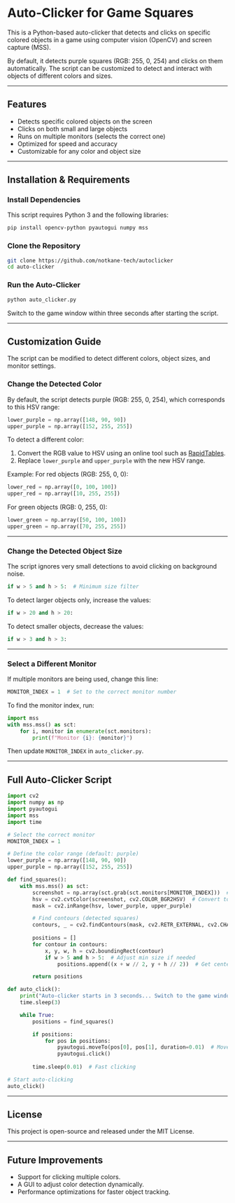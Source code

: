 # **Auto-Clicker for Game Squares**
This is a Python-based auto-clicker that detects and clicks on specific colored objects in a game using computer vision (OpenCV) and screen capture (MSS).  

By default, it detects purple squares (RGB: 255, 0, 254) and clicks on them automatically. The script can be customized to detect and interact with objects of different colors and sizes.

---

## **Features**
- Detects specific colored objects on the screen  
- Clicks on both small and large objects  
- Runs on multiple monitors (selects the correct one)  
- Optimized for speed and accuracy  
- Customizable for any color and object size  

---

## **Installation & Requirements**
### **Install Dependencies**
This script requires Python 3 and the following libraries:
```bash
pip install opencv-python pyautogui numpy mss
```
### **Clone the Repository**
```bash
git clone https://github.com/notkane-tech/autoclicker
cd auto-clicker
```

### **Run the Auto-Clicker**
```bash
python auto_clicker.py
```
Switch to the game window within three seconds after starting the script.

---

## **Customization Guide**
The script can be modified to detect different colors, object sizes, and monitor settings.

### **Change the Detected Color**
By default, the script detects purple (RGB: 255, 0, 254), which corresponds to this HSV range:
```python
lower_purple = np.array([148, 90, 90])  
upper_purple = np.array([152, 255, 255])
```
To detect a different color:
1. Convert the RGB value to HSV using an online tool such as [RapidTables](https://www.rapidtables.com/convert/color/rgb-to-hsv.html).
2. Replace `lower_purple` and `upper_purple` with the new HSV range.

Example:
For red objects (RGB: 255, 0, 0):
```python
lower_red = np.array([0, 100, 100])  
upper_red = np.array([10, 255, 255])
```
For green objects (RGB: 0, 255, 0):
```python
lower_green = np.array([50, 100, 100])  
upper_green = np.array([70, 255, 255])
```

---

### **Change the Detected Object Size**
The script ignores very small detections to avoid clicking on background noise.
```python
if w > 5 and h > 5:  # Minimum size filter
```
To detect larger objects only, increase the values:
```python
if w > 20 and h > 20:
```
To detect smaller objects, decrease the values:
```python
if w > 3 and h > 3:
```

---

### **Select a Different Monitor**
If multiple monitors are being used, change this line:
```python
MONITOR_INDEX = 1  # Set to the correct monitor number
```
To find the monitor index, run:
```python
import mss
with mss.mss() as sct:
    for i, monitor in enumerate(sct.monitors):
        print(f"Monitor {i}: {monitor}")
```
Then update `MONITOR_INDEX` in `auto_clicker.py`.

---

## **Full Auto-Clicker Script**
```python
import cv2
import numpy as np
import pyautogui
import mss
import time

# Select the correct monitor
MONITOR_INDEX = 1  

# Define the color range (default: purple)
lower_purple = np.array([148, 90, 90])  
upper_purple = np.array([152, 255, 255])  

def find_squares():
    with mss.mss() as sct:
        screenshot = np.array(sct.grab(sct.monitors[MONITOR_INDEX]))  # Capture screen
        hsv = cv2.cvtColor(screenshot, cv2.COLOR_BGR2HSV)  # Convert to HSV
        mask = cv2.inRange(hsv, lower_purple, upper_purple)

        # Find contours (detected squares)
        contours, _ = cv2.findContours(mask, cv2.RETR_EXTERNAL, cv2.CHAIN_APPROX_SIMPLE)
        
        positions = []
        for contour in contours:
            x, y, w, h = cv2.boundingRect(contour)
            if w > 5 and h > 5:  # Adjust min size if needed
                positions.append((x + w // 2, y + h // 2))  # Get center

        return positions

def auto_click():
    print("Auto-clicker starts in 3 seconds... Switch to the game window.")
    time.sleep(3)  

    while True:
        positions = find_squares()

        if positions:
            for pos in positions:
                pyautogui.moveTo(pos[0], pos[1], duration=0.01)  # Move quickly
                pyautogui.click()
        
        time.sleep(0.01)  # Fast clicking

# Start auto-clicking
auto_click()
```

---

## **License**
This project is open-source and released under the MIT License.

---

## **Future Improvements**
- Support for clicking multiple colors.  
- A GUI to adjust color detection dynamically.  
- Performance optimizations for faster object tracking.  
